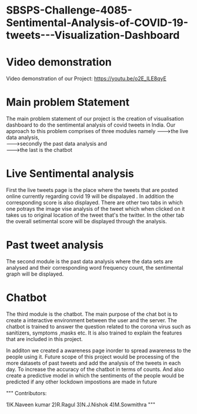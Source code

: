 # SBSPS-Challenge-4085-Sentimental-Analysis-of-COVID-19-tweets---Visualization-Dashboard

# Video demonstration
Video demonstration of our Project:
https://youtu.be/o2E_ILE8qyE

# Main problem Statement
The main problem statement of our project is the creation of visualisation dashboard to do the sentimental analysis of covid tweets in India. 
Our approach to this problem comprises of three modules namely 
--->the live data analysis,<br> 
--->secondly the past data analysis and<br>
--->the last is the chatbot 


# Live Sentimental analysis
First the live tweets page is the place where the tweets that are posted online currently regarding covid 19 will be  dispalayed . In addition the corresponding score is also displayed. There are other two tabs in which one potrays the image vise analysis of the tweet which when clicked on it takes us to original location of the tweet that's the twitter. In the other tab the overall setimental score will be displayed through the analysis. 
<br>

# Past tweet analysis
The second module is the past data analysis where the data sets are analysed and their corresponding word frequency count, the sentimental graph will be displayed. 
<br>

# Chatbot
The third module is the chatbot. The main purpose of the chat bot is to create a interactive environment between the user and the server. The chatbot is trained to answer the question related to the corona virus such as sanitizers, symptoms ,masks etc. It is also trained to explain the features that are included in this project. 
<br>

In additon we created a awareness page inorder to spread awareness to the people using it.
Future scope of this project would be processing of the more datasets of past tweets and add the analysis of the tweets in each day. To increase the accuracy of the chatbot in terms of counts. And also create a predictive model in which the sentiments of the people would be predicted if any other lockdown impostions are made in future

"""
Contributors:

1)K.Naveen kumar
2)R.Ragul
3)N.J.Nishok
4)M.Sowmithra
"""
